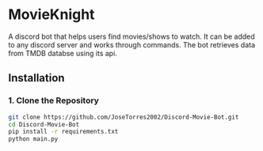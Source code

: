 # MovieKnight 
A discord bot that helps users find movies/shows to watch. It can be added to any discord server and works through commands. The bot retrieves data from TMDB databse using its api.

## Installation

### 1. Clone the Repository
```bash
git clone https://github.com/JoseTorres2002/Discord-Movie-Bot.git
cd Discord-Movie-Bot
pip install -r requirements.txt
python main.py
